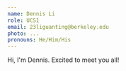 ```yaml
---
name: Dennis Li
role: UCS1
email: 23liguanting@berkeley.edu
photo: ...
pronouns: He/Him/His
---
```

Hi, I'm Dennis. Excited to meet you all!